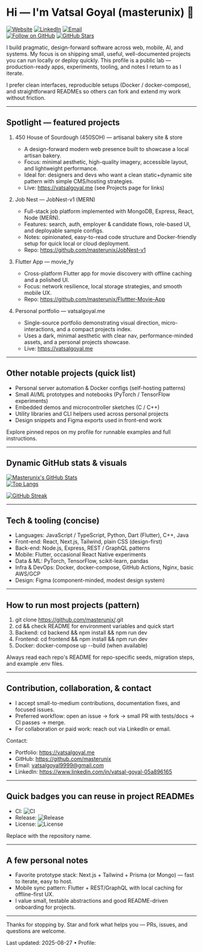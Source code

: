 # Hi — I'm Vatsal Goyal (masterunix) 👋

[![Website](https://img.shields.io/website?down_message=offline&up_message=online&url=https://vatsalgoyal.me&style=flat-square)](https://vatsalgoyal.me) [![LinkedIn](https://img.shields.io/badge/LinkedIn-%230077B5?style=flat-square&logo=linkedin&logoColor=white&link=https://www.linkedin.com/in/vatsal-goyal-05a896165)](https://www.linkedin.com/in/vatsal-goyal-05a896165) [![Email](https://img.shields.io/badge/Email-vatsalgoyal9999%40gmail.com-c14438?style=flat-square&logo=gmail&logoColor=white)](mailto:vatsalgoyal9999@gmail.com)  
[![Follow on GitHub](https://img.shields.io/github/followers/masterunix?label=Follow&style=flat-square)](https://github.com/masterunix) [![GitHub Stars](https://img.shields.io/github/stars/masterunix?style=flat-square)](https://github.com/masterunix?tab=stars)

I build pragmatic, design-forward software across web, mobile, AI, and systems. My focus is on shipping small, useful, well-documented projects you can run locally or deploy quickly. This profile is a public lab — production-ready apps, experiments, tooling, and notes I return to as I iterate.

I prefer clean interfaces, reproducible setups (Docker / docker-compose), and straightforward READMEs so others can fork and extend my work without friction.

---

## Spotlight — featured projects

1. 450 House of Sourdough (450SOH) — artisanal bakery site & store
   - A design-forward modern web presence built to showcase a local artisan bakery.
   - Focus: minimal aesthetic, high-quality imagery, accessible layout, and lightweight performance.
   - Ideal for: designers and devs who want a clean static+dynamic site pattern with simple CMS/hosting strategies.
   - Live: https://vatsalgoyal.me (see Projects page for links)

2. Job Nest — JobNest-v1 (MERN)
   - Full-stack job platform implemented with MongoDB, Express, React, Node (MERN).
   - Features: search, auth, employer & candidate flows, role-based UI, and deployable sample configs.
   - Notes: opinionated, easy-to-read code structure and Docker-friendly setup for quick local or cloud deployment.
   - Repo: https://github.com/masterunix/JobNest-v1

3. Flutter App — movie_fy
   - Cross-platform Flutter app for movie discovery with offline caching and a polished UI.
   - Focus: network resilience, local storage strategies, and smooth mobile UX.
   - Repo: https://github.com/masterunix/Fluttter-Movie-App

4. Personal portfolio — vatsalgoyal.me
   - Single-source portfolio demonstrating visual direction, micro-interactions, and a compact projects index.
   - Uses a dark, minimal aesthetic with clear nav, performance-minded assets, and a personal projects showcase.
   - Live: https://vatsalgoyal.me

---

## Other notable projects (quick list)
- Personal server automation & Docker configs (self-hosting patterns)
- Small AI/ML prototypes and notebooks (PyTorch / TensorFlow experiments)
- Embedded demos and microcontroller sketches (C / C++)
- Utility libraries and CLI helpers used across personal projects
- Design snippets and Figma exports used in front-end work

Explore pinned repos on my profile for runnable examples and full instructions.

---

## Dynamic GitHub stats & visuals

[![Masterunix's GitHub Stats](https://github-readme-stats.vercel.app/api?username=masterunix&show_icons=true&theme=tokyonight&hide_border=true&count_private=true)](https://github.com/masterunix)  
[![Top Langs](https://github-readme-stats.vercel.app/api/top-langs/?username=masterunix&layout=compact&theme=tokyonight&hide_border=true)](https://github.com/masterunix)  

[![GitHub Streak](https://streak-stats.demolab.com/?user=masterunix)](https://git.io/streak-stats)


---

## Tech & tooling (concise)
- Languages: JavaScript / TypeScript, Python, Dart (Flutter), C++, Java
- Front-end: React, Next.js, Tailwind, plain CSS (design-first)
- Back-end: Node.js, Express, REST / GraphQL patterns
- Mobile: Flutter, occasional React Native experiments
- Data & ML: PyTorch, TensorFlow, scikit-learn, pandas
- Infra & DevOps: Docker, docker-compose, GitHub Actions, Nginx, basic AWS/GCP
- Design: Figma (component-minded, modest design system)

---

## How to run most projects (pattern)
1. git clone https://github.com/masterunix/<repo>.git  
2. cd <repo> && check README for environment variables and quick start  
3. Backend: cd backend && npm install && npm run dev  
4. Frontend: cd frontend && npm install && npm run dev  
5. Docker: docker-compose up --build (when available)

Always read each repo's README for repo-specific seeds, migration steps, and example .env files.

---

## Contribution, collaboration, & contact
- I accept small-to-medium contributions, documentation fixes, and focused issues.
- Preferred workflow: open an issue → fork → small PR with tests/docs → CI passes → merge.
- For collaboration or paid work: reach out via LinkedIn or email.

Contact:
- Portfolio: https://vatsalgoyal.me  
- GitHub: https://github.com/masterunix  
- Email: vatsalgoyal9999@gmail.com  
- LinkedIn: https://www.linkedin.com/in/vatsal-goyal-05a896165

---

## Quick badges you can reuse in project READMEs
- CI: ![CI](https://img.shields.io/github/actions/workflow/status/masterunix/<REPO>/ci.yml?branch=main&label=CI&style=flat-square)  
- Release: ![Release](https://img.shields.io/github/v/release/masterunix/<REPO>?style=flat-square)  
- License: ![License](https://img.shields.io/github/license/masterunix/<REPO>?style=flat-square)

Replace <REPO> with the repository name.

---

## A few personal notes
- Favorite prototype stack: Next.js + Tailwind + Prisma (or Mongo) — fast to iterate, easy to host.
- Mobile sync pattern: Flutter + REST/GraphQL with local caching for offline-first UX.
- I value small, testable abstractions and good README-driven onboarding for projects.

---

Thanks for stopping by. Star and fork what helps you — PRs, issues, and questions are welcome.

Last updated: 2025-08-27 • Profile:
